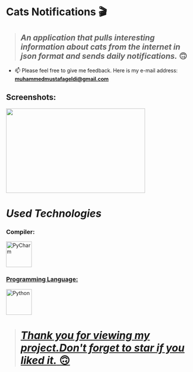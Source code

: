 # Cats Notifications 🎬

> ## *An application that pulls interesting information about cats from the internet in json format and sends daily notifications.* 🙃

- 📫 Please feel free to give me feedback. Here is my e-mail address: **muhammedmustafageldi@gmail.com**

## Screenshots:

<p align="left">
<img src="https://swanky.website/PicturesAndGifs/Adsız.png" width="380" height="230"/>
</p>


# *Used Technologies*

<h3 align="left">Compiler:</h3>
<p align="left"> <a href="https://www.jetbrains.com/pycharm/" target="_blank" rel="noreferrer"> <img src="https://upload.wikimedia.org/wikipedia/commons/1/1d/PyCharm_Icon.svg" alt="PyCharm" width="70" height="70"/>
  
<h3 align="left">Programming Language:</h3>
<p align="left"> <a href="https://www.python.org/" target="_blank" rel="noreferrer"> <img src="https://cdn3.iconfinder.com/data/icons/logos-and-brands-adobe/512/267_Python-512.png" alt="Python" width="70" height="70"/>
  
  > # *Thank you for viewing my project.Don't forget to star if you liked it.* 🙃
